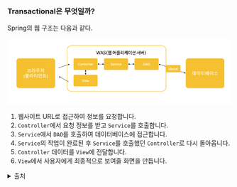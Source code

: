 ### Transactional은 무엇일까?

Spring의 웹 구조는 다음과 같다.

![스프링구조](./스프링구조.png)
1) 웹사이트 URL로 접근하여 정보를 요청합니다.
2) `Controller`에서 요청 정보를 받고 `Service`를 호출합니다.
3) `Service`에서 `DAO`를 호출하여 데이터베이스에 접근합니다.
4) `Service`의 작업이 완료된 후 `Service`를 호출했던 `Controller`로 다시 돌아옵니다.
5) `Controller` 데이터를 `View`에 전달합니다.
6) `View`에서 사용자에게 최종적으로 보여줄 화면을 만듭니다.

<details>
 <summary> 출처 </summary>
- https://velog.io/@909snare/%EC%8A%A4%ED%94%84%EB%A7%81-MVC-%EA%B8%B0%EB%B0%98%EC%9D%98-%EC%9B%B9-%ED%94%84%EB%A1%9C%EA%B7%B8%EB%9E%98%EB%B0%8D-%EA%B5%AC%EC%A1%B0 <br>
- https://it-sunny-333.tistory.com/129 <br>
</details>